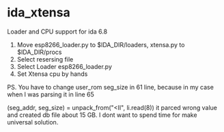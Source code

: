 # ida_xtensa
Loader and CPU support for ida 6.8

1. Move esp8266_loader.py to $IDA_DIR/loaders, xtensa.py to $IDA_DIR/procs
2. Select resersing file 
3. Select Loader esp8266_loader.py 
4. Set Xtensa cpu by hands

PS. You have to change user_rom seg_size in 61 line, because in my case when I was parsing it in line 65

(seg_addr, seg_size) = unpack_from("<II", li.read(8)) it parced wrong value and created db file about 15 GB.
I dont want to spend time for make universal solution.

